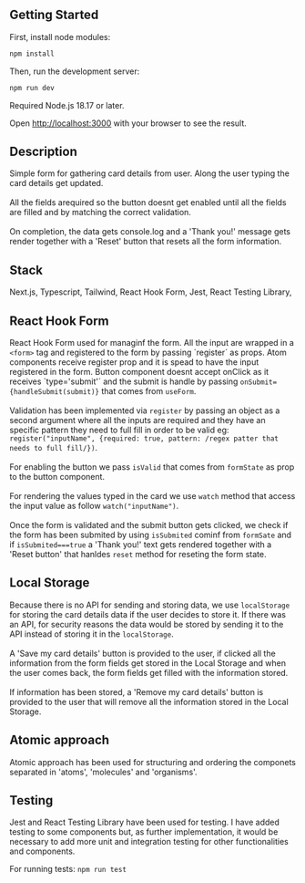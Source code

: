 ## Getting Started

First, install node modules:

```bash
npm install
```

Then, run the development server:

```bash
npm run dev
```

Required Node.js 18.17 or later.

Open [http://localhost:3000](http://localhost:3000) with your browser to see the result.

## Description

Simple form for gathering card details from user. Along the user typing the card details get updated.
<br><br>
All the fields arequired so the button doesnt get enabled until all the fields are filled and by matching the correct validation.
<br><br>
On completion, the data gets console.log and a 'Thank you!' message gets render together with a 'Reset' button that resets all the form information.

## Stack

Next.js,
Typescript,
Tailwind,
React Hook Form,
Jest,
React Testing Library,

## React Hook Form

React Hook Form used for managinf the form. All the input are wrapped in a `<form>` tag and registered to the form by passing ´register´ as props. Atom components receive register prop and it is spead to have the input registered in the form. Button component doesnt accept onClick as it receives ´type='submit'´ and the submit is handle by passing `onSubmit={handleSubmit(submit)}` that comes from `useForm`.
<br><br>
Validation has been implemented via `register` by passing an object as a second argument where all the inputs are required and they have an specific pattern they need to full fill in order to be valid eg: `register("inputName", {required: true, pattern: /regex patter that needs to full fill/})`.
<br><br>
For enabling the button we pass `isValid` that comes from `formState` as prop to the button component.
<br><br>
For rendering the values typed in the card we use `watch` method that access the input value as follow `watch("inputName")`.
<br><br>
Once the form is validated and the submit button gets clicked, we check if the form has been submited by using `isSubmited` cominf from `formSate` and if `isSubmited===true` a 'Thank you!' text gets rendered together with a 'Reset button' that hanldes `reset` method for reseting the form state.

## Local Storage

Because there is no API for sending and storing data, we use `localStorage` for storing the card details data if the user decides to store it. If there was an API, for security reasons the data would be stored by sending it to the API instead of storing it in the `localStorage`.
<br><br>
A 'Save my card details' button is provided to the user, if clicked all the information from the form fields get stored in the Local Storage and when the user comes back, the form fields get filled with the information stored.
<br><br>
If information has been stored, a 'Remove my card details' button is provided to the user that will remove all the information stored in the Local Storage.

## Atomic approach

Atomic approach has been used for structuring and ordering the componets separated in 'atoms', 'molecules' and 'organisms'.

## Testing

Jest and React Testing Library have been used for testing. I have added testing to some components but, as further implementation, it would be necessary to add more unit and integration testing for other functionalities and components.

For running tests: `npm run test`

